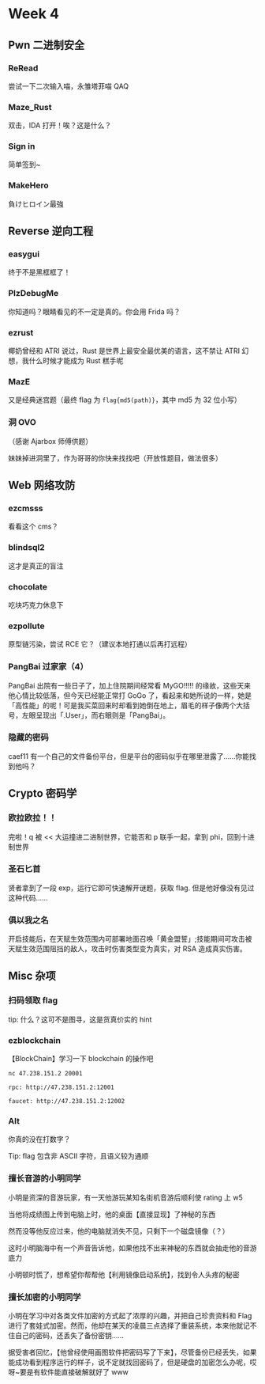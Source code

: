 # Week 4

## Pwn 二进制安全

### ReRead

尝试一下二次输入喵，永雏塔菲喵 QAQ

### Maze_Rust

双击，IDA 打开！唉？这是什么？

### Sign in

简单签到~

### MakeHero

負けヒロイン最強

## Reverse 逆向工程

### easygui

终于不是黑框框了！

### PlzDebugMe

你知道吗？眼睛看见的不一定是真的。你会用 Frida 吗？

### ezrust

椰奶曾经和 ATRI 说过，Rust 是世界上最安全最优美的语言，这不禁让 ATRI 幻想，我什么时候才能成为 Rust 糕手呢

### MazE

又是经典迷宫题（最终 flag 为 `flag{md5(path)}`，其中 md5 为 32 位小写）

### 洞 OVO

（感谢 Ajarbox 师傅供题）

妹妹掉进洞里了，作为哥哥的你快来找找吧（开放性题目，做法很多）

## Web 网络攻防

### ezcmsss

看看这个 cms？

### blindsql2

这才是真正的盲注

### chocolate

吃块巧克力休息下

### ezpollute

原型链污染，尝试 RCE 它？（建议本地打通以后再打远程）

### PangBai 过家家（4）

PangBai 出院有一些日子了，加上住院期间经常看 MyGO!!!!! 的缘故，这些天来他心情比较低落，但今天已经能正常打 GoGo 了，看起来和她所说的一样，她是「高性能」的呢！可是我买菜回来时却看到她倒在地上，眉毛的样子像两个大括号，左眼呈现出「.User」，而右眼则是「PangBai」。

### 隐藏的密码

caef11 有一个自己的文件备份平台，但是平台的密码似乎在哪里泄露了……你能找到他吗？

## Crypto 密码学

### 欧拉欧拉！！

完啦！q 被 << 大运撞进二进制世界，它能否和 p 联手一起，拿到 phi，回到十进制世界

### 圣石匕首

贤者拿到了一段 exp，运行它即可快速解开谜题，获取 flag. 但是他好像没有见过这种代码……

### 俱以我之名

开启技能后，在天赋生效范围内可部署地面召唤「黄金盟誓」;技能期间可攻击被天赋生效范围阻挡的敌人，攻击时伤害类型变为真实，对 RSA 造成真实伤害。

## Misc 杂项

### 扫码领取 flag

tip: 什么？这可不是图寻，这是货真价实的 hint

### ezblockchain

【BlockChain】学习一下 blockchain 的操作吧

```shell
nc 47.238.151.2 20001

rpc: http://47.238.151.2:12001

faucet: http://47.238.151.2:12002
```

### Alt

你真的没在打数字？

Tip: flag 包含非 ASCII 字符，且语义较为通顺

### 擅长音游的小明同学

小明是资深的音游玩家，有一天他游玩某知名街机音游后顺利使 rating 上 w5

当他将成绩图上传到电脑上时，他的桌面【直接显现】了神秘的东西

然而没等他反应过来，他的电脑就消失不见，只剩下一个磁盘镜像（？）

这时小明脑海中有一个声音告诉他，如果他找不出来神秘的东西就会抽走他的音游底力

小明顿时慌了，想希望你帮帮他【利用镜像启动系统】，找到令人头疼的秘密

### 擅长加密的小明同学

小明在学习中对各类文件加密的方式起了浓厚的兴趣，并把自己珍贵资料和 Flag 进行了套娃式加密。然而，他却在某天的凌晨三点选择了重装系统，本来他就记不住自己的密码，还丢失了备份密钥……

据受害者回忆，【他曾经使用画图软件把密码写了下来】，尽管备份已经丢失，如果能成功看到程序运行的样子，说不定就找回密码了，但是硬盘的加密怎么办呢，哎呀~要是有软件能直接破解就好了 www
